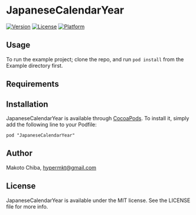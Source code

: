 # JapaneseCalendarYear

[![Version](https://img.shields.io/cocoapods/v/JapaneseCalendarYear.svg?style=flat)](http://cocoadocs.org/docsets/JapaneseCalendarYear)
[![License](https://img.shields.io/cocoapods/l/JapaneseCalendarYear.svg?style=flat)](http://cocoadocs.org/docsets/JapaneseCalendarYear)
[![Platform](https://img.shields.io/cocoapods/p/JapaneseCalendarYear.svg?style=flat)](http://cocoadocs.org/docsets/JapaneseCalendarYear)

## Usage

To run the example project; clone the repo, and run `pod install` from the Example directory first.

## Requirements

## Installation

JapaneseCalendarYear is available through [CocoaPods](http://cocoapods.org). To install
it, simply add the following line to your Podfile:

    pod "JapaneseCalendarYear"

## Author

Makoto Chiba, hypermkt@gmail.com

## License

JapaneseCalendarYear is available under the MIT license. See the LICENSE file for more info.

